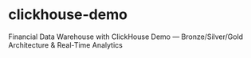 # clickhouse-demo
Financial Data Warehouse with ClickHouse Demo — Bronze/Silver/Gold Architecture &amp; Real-Time Analytics
